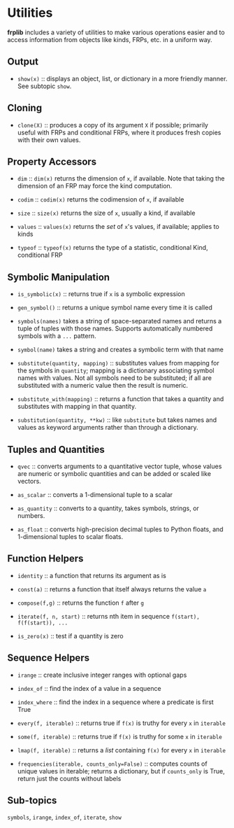 # Utilities

**frplib** includes a variety of utilities to make various
operations easier and to access information from objects
like kinds, FRPs, etc. in a uniform way.

## Output

+ `show(x)` :: displays an object, list, or dictionary in a more friendly manner.
    See subtopic `show`.

## Cloning

+ `clone(X)` :: produces a copy of its argument `X` if possible; primarily useful with
    FRPs and conditional FRPs, where it produces fresh copies with their own values.

## Property Accessors

+ `dim` :: `dim(x)` returns the dimension of `x`, if available. Note that taking
      the dimension of an FRP may force the kind computation.

+ `codim` :: `codim(x)` returns the codimension of `x`, if available

+ `size` :: `size(x)` returns the size of `x`, usually a kind, if available

+ `values` :: `values(x)` returns the *set* of `x`'s values, if available; applies to kinds

+ `typeof` :: `typeof(x)` returns the type of a statistic, conditional Kind, conditional FRP


## Symbolic Manipulation

+ `is_symbolic(x)` :: returns true if `x` is a symbolic expression

+ `gen_symbol()` :: returns a unique symbol name every time it is called

+ `symbols(names)` takes a string of space-separated names and returns a tuple
      of tuples with those names. Supports automatically numbered symbols with
      a `...` pattern.

+ `symbol(name)` takes a string and creates a symbolic term with that name

+ `substitute(quantity, mapping)` :: substitutes values from mapping for the
      symbols in `quantity`; mapping is a dictionary associating symbol names with values.
      Not all symbols need to be substituted; if all are substituted with a numeric value
      then the result is numeric.

+ `substitute_with(mapping)` :: returns a function that takes a quantity and substitutes
      with mapping in that quantity.

+ `substitution(quantity, **kw)` :: like `substitute` but takes names and values as
      keyword arguments rather than through a dictionary.

## Tuples and Quantities

+ `qvec` :: converts arguments to a quantitative vector tuple, whose values are
      numeric or symbolic quantities and can be added or scaled like vectors.

+ `as_scalar` :: converts a 1-dimensional tuple to a scalar

+ `as_quantity` :: converts to a quantity, takes symbols, strings, or numbers.

+ `as_float` :: converts high-precision decimal tuples to Python floats,
      and 1-dimensional tuples to scalar floats.

## Function Helpers

+ `identity` :: a function that returns its argument as is

+ `const(a)` :: returns a function that itself always returns the value `a`

+ `compose(f,g)` :: returns the function `f` after `g`

+ `iterate(f, n, start)` :: returns nth item in sequence `f(start), f(f(start)), ...`

+ `is_zero(x)` :: test if a quantity is zero

## Sequence Helpers

+ `irange` :: create inclusive integer ranges with optional gaps

+ `index_of` :: find the index of a value in a sequence

+ `index_where` :: find the index in a sequence where a predicate is first True

+ `every(f, iterable)` :: returns true if `f(x)` is truthy for every `x` in `iterable`

+ `some(f, iterable)` :: returns true if `f(x)` is truthy for some `x` in `iterable`

+ `lmap(f, iterable)` :: returns a *list* containing `f(x)` for every `x` in `iterable`

+ `frequencies(iterable, counts_only=False)` :: computes counts of
   unique values in iterable; returns a dictionary, but if
   `counts_only` is True, return just the counts without labels


## Sub-topics

`symbols`, `irange`, `index_of`, `iterate`, `show`
